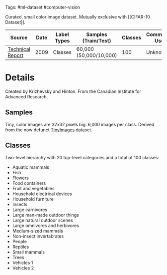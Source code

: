 Tags: #ml-dataset #computer-vision

Curated, small color image dataset.  Mutually exclusive with [[CIFAR-10 Dataset]].

| Source | Date | Label Types | Samples (Train/Test) | Classes | Commercial Use? |
| --- | --- | --- | --- | --- | --- |
| [Technical Report](https://www.cs.toronto.edu/~kriz/learning-features-2009-TR.pdf) | 2009 | Classes | 60,000 (50,000/10,000) | 100 | Unknown |

# Details
Created by Krizhevsky and Hinton.  From the Canadian Institute for Advanced Research.

## Samples
Tiny, color images are 32x32 pixels big.  6,000 images per class.  Derived from the now defunct [TinyImages](https://groups.csail.mit.edu/vision/TinyImages/) dataset.

## Classes
Two-level hierarchy with 20 top-level categories and a total of 100 classes:
- Aquatic mammals
- Fish
- Flowers
- Food containers
- Fruit and vegetables
- Household electrical devices
- Household furniture
- Insects
- Large carnivores
- Large man-made outdoor things
- Large natural outdoor scenes
- Large omnivores and herbivores
- Medium-sized mammals
- Non-insect invertabrates
- People
- Reptiles
- Small mammals
- Trees
- Vehicles 1
- Vehicles 2